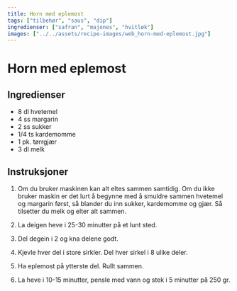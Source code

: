 ```yaml
---
title: Horn med eplemost
tags: ["tilbehør", "saus", "dip"]
ingredienser: ["safran", "majones", "hvitløk"]
images: ["../../assets/recipe-images/web_horn-med-eplemost.jpg"]
---
```


# Horn med eplemost

## Ingredienser

- 8 dl hvetemel
- 4 ss margarin
- 2 ss sukker
- 1/4 ts kardemomme
- 1 pk. tørrgjær
- 3 dl melk

## Instruksjoner

1. Om du bruker maskinen kan alt eltes sammen samtidig. Om du ikke bruker maskin er det lurt å begynne med å smuldre sammen hvetemel og margarin først, så blander du inn sukker, kardemomme og gjær. Så tilsetter du melk og elter alt sammen.

2. La deigen heve i 25-30 minutter på et lunt sted.

3. Del degein i 2 og kna delene godt.

4. Kjevle hver del i store sirkler. Del hver sirkel i 8 ulike deler.

5. Ha eplemost på ytterste del. Rullt sammen.

6. La heve i 10-15 minutter, pensle med vann og stek i 5 minutter på 250 gr.
